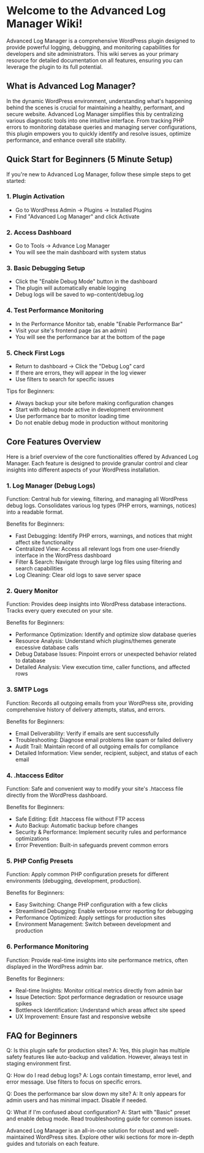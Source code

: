 # Welcome to the Advanced Log Manager Wiki!

Advanced Log Manager is a comprehensive WordPress plugin designed to provide powerful logging, debugging, and monitoring capabilities for developers and site administrators. This wiki serves as your primary resource for detailed documentation on all features, ensuring you can leverage the plugin to its full potential.

## What is Advanced Log Manager?

In the dynamic WordPress environment, understanding what's happening behind the scenes is crucial for maintaining a healthy, performant, and secure website. Advanced Log Manager simplifies this by centralizing various diagnostic tools into one intuitive interface. From tracking PHP errors to monitoring database queries and managing server configurations, this plugin empowers you to quickly identify and resolve issues, optimize performance, and enhance overall site stability.

## Quick Start for Beginners (5 Minute Setup)

If you're new to Advanced Log Manager, follow these simple steps to get started:

### 1. Plugin Activation
   - Go to WordPress Admin → Plugins → Installed Plugins
   - Find "Advanced Log Manager" and click Activate

### 2. Access Dashboard
   - Go to Tools → Advance Log Manager
   - You will see the main dashboard with system status

### 3. Basic Debugging Setup
   - Click the "Enable Debug Mode" button in the dashboard
   - The plugin will automatically enable logging
   - Debug logs will be saved to wp-content/debug.log

### 4. Test Performance Monitoring
   - In the Performance Monitor tab, enable "Enable Performance Bar"
   - Visit your site's frontend page (as an admin)
   - You will see the performance bar at the bottom of the page

### 5. Check First Logs
   - Return to dashboard → Click the "Debug Log" card
   - If there are errors, they will appear in the log viewer
   - Use filters to search for specific issues

Tips for Beginners:
- Always backup your site before making configuration changes
- Start with debug mode active in development environment
- Use performance bar to monitor loading time
- Do not enable debug mode in production without monitoring

## Core Features Overview

Here is a brief overview of the core functionalities offered by Advanced Log Manager. Each feature is designed to provide granular control and clear insights into different aspects of your WordPress installation.

### 1. Log Manager (Debug Logs)

Function: Central hub for viewing, filtering, and managing all WordPress debug logs. Consolidates various log types (PHP errors, warnings, notices) into a readable format.

Benefits for Beginners:
*   Fast Debugging: Identify PHP errors, warnings, and notices that might affect site functionality
*   Centralized View: Access all relevant logs from one user-friendly interface in the WordPress dashboard
*   Filter & Search: Navigate through large log files using filtering and search capabilities
*   Log Cleaning: Clear old logs to save server space

### 2. Query Monitor

Function: Provides deep insights into WordPress database interactions. Tracks every query executed on your site.

Benefits for Beginners:
*   Performance Optimization: Identify and optimize slow database queries
*   Resource Analysis: Understand which plugins/themes generate excessive database calls
*   Debug Database Issues: Pinpoint errors or unexpected behavior related to database
*   Detailed Analysis: View execution time, caller functions, and affected rows

### 3. SMTP Logs

Function: Records all outgoing emails from your WordPress site, providing comprehensive history of delivery attempts, status, and errors.

Benefits for Beginners:
*   Email Deliverability: Verify if emails are sent successfully
*   Troubleshooting: Diagnose email problems like spam or failed delivery
*   Audit Trail: Maintain record of all outgoing emails for compliance
*   Detailed Information: View sender, recipient, subject, and status of each email

### 4. .htaccess Editor

Function: Safe and convenient way to modify your site's .htaccess file directly from the WordPress dashboard.

Benefits for Beginners:
*   Safe Editing: Edit .htaccess file without FTP access
*   Auto Backup: Automatic backup before changes
*   Security & Performance: Implement security rules and performance optimizations
*   Error Prevention: Built-in safeguards prevent common errors

### 5. PHP Config Presets

Function: Apply common PHP configuration presets for different environments (debugging, development, production).

Benefits for Beginners:
*   Easy Switching: Change PHP configuration with a few clicks
*   Streamlined Debugging: Enable verbose error reporting for debugging
*   Performance Optimized: Apply settings for production sites
*   Environment Management: Switch between development and production

### 6. Performance Monitoring

Function: Provide real-time insights into site performance metrics, often displayed in the WordPress admin bar.

Benefits for Beginners:
*   Real-time Insights: Monitor critical metrics directly from admin bar
*   Issue Detection: Spot performance degradation or resource usage spikes
*   Bottleneck Identification: Understand which areas affect site speed
*   UX Improvement: Ensure fast and responsive website

## FAQ for Beginners

Q: Is this plugin safe for production sites?
A: Yes, this plugin has multiple safety features like auto-backup and validation. However, always test in staging environment first.

Q: How do I read debug logs?
A: Logs contain timestamp, error level, and error message. Use filters to focus on specific errors.

Q: Does the performance bar slow down my site?
A: It only appears for admin users and has minimal impact. Disable if needed.

Q: What if I'm confused about configuration?
A: Start with "Basic" preset and enable debug mode. Read troubleshooting guide for common issues.

Advanced Log Manager is an all-in-one solution for robust and well-maintained WordPress sites. Explore other wiki sections for more in-depth guides and tutorials on each feature.
